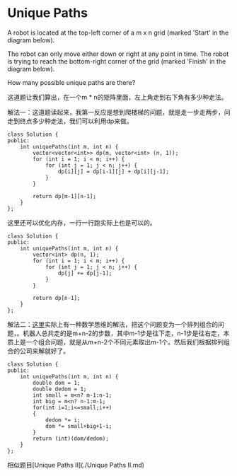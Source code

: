 Unique Paths
=============
A robot is located at the top-left corner of a m x n grid (marked 'Start' in the diagram below).

The robot can only move either down or right at any point in time. The robot is trying to reach the bottom-right corner of the grid (marked 'Finish' in the diagram below).

How many possible unique paths are there?

这道题让我们算出，在一个m * n的矩阵里面，左上角走到右下角有多少种走法。

解法一：这道题读起来，我第一反应是想到爬楼梯的问题，就是走一步走两步，问走到终点多少种走法，我们可以利用dp来做。

```
class Solution {
public:
    int uniquePaths(int m, int n) {
        vector<vector<int>> dp(m, vector<int> (n, 1));
        for (int i = 1; i < m; i++) {
            for (int j = 1; j < n; j++) {
                dp[i][j] = dp[i-1][j] + dp[i][j-1];
            }
        }

        return dp[m-1][n-1];
    }
};
```

这里还可以优化内存，一行一行跑实际上也是可以的。

```
class Solution {
public:
    int uniquePaths(int m, int n) {
        vector<int> dp(n, 1);
        for (int i = 1; i < m; i++) {
            for (int j = 1; j < n; j++) {
                dp[j] += dp[j-1];
            }
        }

        return dp[n-1];
    }
};
```

解法二：[这里](http://blog.csdn.net/linhuanmars/article/details/22126357)实际上有一种数学思维的解法，把这个问题变为一个排列组合的问题，。机器人总共走的是m+n-2的步数，其中m-1步是往下走，n-1步是往右走，本质上是一个组合问题，就是从m+n-2个不同元素取出m-1个。然后我们根据排列组合的公司来解就好了。

```
class Solution {
public:
    int uniquePaths(int m, int n) {
        double dom = 1;
        double dedom = 1;
        int small = m<n? m-1:n-1;
        int big = m<n? n-1:m-1;
        for(int i=1;i<=small;i++)  
        {  
            dedom *= i;  
            dom *= small+big+1-i;  
        }  
        return (int)(dom/dedom);  
    }
};
```


相似题目[Unique Paths II](./Unique Paths II.md)
